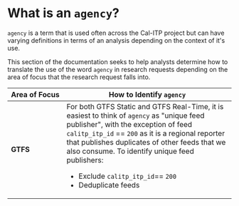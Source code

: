 # What is an `agency`?
`agency` is a term that is used often across the Cal-ITP project but can have varying definitions in terms of an analysis depending on the context of it's use.

This section of the documentation seeks to help analysts determine how to translate the use of the word `agency` in research requests depending on the area of focus that the research request falls into.

| <span style="white-space: nowrap;">Area of Focus</span> | How to Identify `agency` |
| -------- | -------- |
| **GTFS** | For both GTFS Static and GTFS Real-Time, it is easiest to think of `agency` as "unique feed publisher", with the exception of feed `calitp_itp_id` == `200` as it is a regional reporter that publishes duplicates of other feeds that we also consume. To identify unique feed publishers: <ul><li>Exclude `calitp_itp_id`== `200`</li><li>Deduplicate feeds</li></ul>
